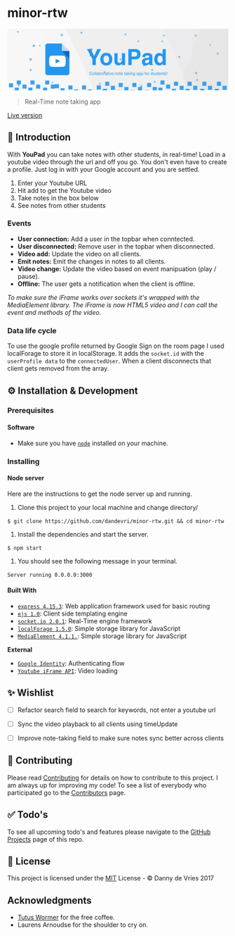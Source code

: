 # minor-rtw

![Github_Banner](github/Github_Banner.jpg)
> Real-Time note taking app

[Live version](https://minor-rtw-pstgcfaisc.now.sh/)

## :book: Introduction

With **YouPad** you can take notes with other students, in real-time! Load in a youtube video through the url and off you go. You don't even have to create a profile. Just log in with your Google account and you are settled.

1. Enter your Youtube URL
1. Hit add to get the Youtube video
1. Take notes in the box below
1. See notes from other students

### Events
* **User connection:** Add a user in the topbar when conntected.
* **User disconnected:** Remove user in the topbar when disconnected.
* **Video add:** Update the video on all clients.
* **Emit notes:** Emit the changes in notes to all clients.
* **Video change:** Update the video based on event manipuation (play / pause).
* **Offline:** The user gets a notification when the client is offline.

*To make sure the iFrame works over sockets it's wrapped with the MediaElement library. The iFrame is now HTML5 video and I can call the event and methods of the video.*

### Data life cycle
To use the google profile returned by Google Sign on the room page I used localForage to store it in localStorage. It adds the `socket.id` with the `userProfile data` to the `connectedUser`. When a client disconnects that client gets removed from the array.

## ⚙ Installation & Development

### Prerequisites
#### Software
* Make sure you have [`node`](https://nodejs.org/en/) installed on your machine.

### Installing

#### Node server
Here are the instructions to get the node server up and running.

1. Clone this project to your local machine and change directory/
```
$ git clone https://github.com/dandevri/minor-rtw.git && cd minor-rtw
```

1. Install the dependencies and start the server.
```
$ npm start
```

1. You should see the following message in your terminal.
```
Server running 0.0.0.0:3000
```

#### Built With
* [`express 4.15.3`](https://expressjs.com/): Web application framework used for basic routing
* [`ejs 1.0`](http://www.embeddedjs.com/): Client side templating engine
* [`socket.io 2.0.1`](https://socket.io/): Real-Time engine framework
* [`localForage 1.5.0`](https://github.com/localForage/localForage): Simple storage library for JavaScript
* [`MediaElement 4.1.1.`](https://github.com/mediaelement/mediaelement): Simple storage library for JavaScript

**External**
* [`Google Identity`](https://developers.google.com/identity/): Authenticating flow
* [`Youtube iFrame API`](https://developers.google.com/identity/): Video loading


## ✨ Wishlist
* [ ] Refactor search field to search for keywords, not enter a youtube url
* [ ] Sync the video playback to all clients using timeUpdate
* [ ] Improve note-taking field to make sure notes sync better across clients


## :page_facing_up: Contributing
Please read [Contributing](CONTRIBUTING.md) for details on how to contribute to this project. I am always up for improving my code!
To see a list of everybody who participated go to the [Contributors](https://github.com/dandevri/minor-rtw/graphs/contributors) page.

## :white_check_mark: Todo's
To see all upcoming todo's and features please navigate to the [GitHub Projects](https://github.com/dandevri/minor-rtw/projects/) page of this repo.

## 💼 License
This project is licensed under the [MIT](LICENSE.MD) License - © Danny de Vries 2017

## Acknowledgments
* [Tutus Wormer](https://github.com/wooorm) for the free coffee.
* Laurens Arnoudse for the shoulder to cry on.
